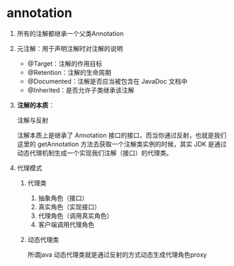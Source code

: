 # annotation

1. 所有的注解都继承一个父类Annotation

2. 元注解：用于声明注解时对注解的说明

   - @Target：注解的作用目标
   - @Retention：注解的生命周期
   - @Documented：注解是否应当被包含在 JavaDoc 文档中
   - @Inherited：是否允许子类继承该注解

3. **注解的本质**：

   注解与反射

   注解本质上是继承了 Annotation 接口的接口，而当你通过反射，也就是我们这里的 getAnnotation 方法去获取一个注解类实例的时候，其实 JDK 是通过动态代理机制生成一个实现我们注解（接口）的代理类。

4. 代理模式

   1. 代理类

      1. 抽象角色（接口）
      2. 真实角色（实现接口）
      3. 代理角色（调用真实角色）
      4. 客户端调用代理角色

   2. 动态代理类

      所谓java 动态代理类就是通过反射的方式动态生成代理角色proxy

      